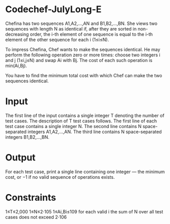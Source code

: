 # Codechef-JulyLong-E
Chefina has two sequences A1,A2,…,AN and B1,B2,…,BN. She views two sequences with length N as identical if, after they are sorted in non-decreasing order, the i-th element of one sequence is equal to the i-th element of the other sequence for each i (1≤i≤N).

To impress Chefina, Chef wants to make the sequences identical. He may perform the following operation zero or more times: choose two integers i and j (1≤i,j≤N) and swap Ai with Bj. The cost of each such operation is min(Ai,Bj).

You have to find the minimum total cost with which Chef can make the two sequences identical.

# Input
The first line of the input contains a single integer T denoting the number of test cases. The description of T test cases follows.
The first line of each test case contains a single integer N.
The second line contains N space-separated integers A1,A2,…,AN.
The third line contains N space-separated integers B1,B2,…,BN.
# Output
For each test case, print a single line containing one integer ― the minimum cost, or −1 if no valid sequence of operations exists.

# Constraints
1≤T≤2,000
1≤N≤2⋅105
1≤Ai,Bi≤109 for each valid i
the sum of N over all test cases does not exceed 2⋅106
